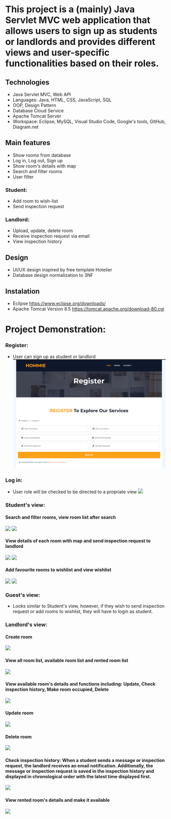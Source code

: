 # This project is a (mainly) Java Servlet MVC web application that allows users to sign up as students or landlords and provides different views and user-specific functionalities based on their roles. 

## Technologies
- Java Servlet MVC, Web API
- Languages: Java, HTML, CSS, JavaScript, SQL
- OOP, Design Pattern
- Database Cloud Service
- Apache Tomcat Server
- Workspace: Eclipse, MySQL, Visual Studio Code, Google's tools, GitHub, Diagram.net

## Main features
- Show rooms from database
- Log in, Log out, Sign up
- Show room's details with map
- Search and filter rooms
- User filter

### Student:
- Add room to wish-list
- Send inspection request

### Landlord:
- Upload, update, delete room
- Receive inspection request via email
- View inspection history

## Design
- UI/UX design inspired by free template Hotelier 
- Database design normalization to 3NF

## Instalation
- Eclipse https://www.eclipse.org/downloads/
- Apache Tomcat Version 8.5 https://tomcat.apache.org/download-80.cgi

# Project Demonstration: 

### Register: 
- User can sign up as student or landlord
![](https://github.com/JPhan1106/Hommie/blob/main/Register.jpg)
### Log in: 
- User role will be checked to be directed to a propriate view
![](./https://github.com/JPhan1106/Hommie/blob/main/login.jpg)

### Student's view:
#### Search and filter rooms, view room list after search
![](./https://github.com/JPhan1106/Hommie/blob/main/Search.jpg)
![](./https://github.com/JPhan1106/Hommie/blob/main/Room%20List.jpg)
#### View details of each room with map and send inspection request to landlord
![](./https://github.com/JPhan1106/Hommie/blob/main/room%20details.jpg)
![](./https://github.com/JPhan1106/Hommie/blob/main/Inspection%20sent%20success.jpg)
#### Add favourite rooms to wishlist and view wishlist
![](./https://github.com/JPhan1106/Hommie/blob/main/wishlist.jpg)
![](./https://github.com/JPhan1106/Hommie/blob/main/add%20to%20wishlist.jpg)

### Guest's view: 
- Looks similar to Student's view, however, if they wish to send inspection request or add rooms to wishlist, they will have to login as student. 

### Landlord's view: 
#### Create room
![](./https://github.com/JPhan1106/Hommie/blob/main/Create%20room.jpg)
#### View all room list, available room list and rented room list 
![](./https://github.com/JPhan1106/Hommie/blob/main/Landlord's%20listings%20.jpg)
#### View available room's details and functions including: Update, Check inspection history, Make room occupied, Delete
![](./https://github.com/JPhan1106/Hommie/blob/main/Available%20room's%20details.jpg)
#### Update room
![](./https://github.com/JPhan1106/Hommie/blob/main/Update%20room.jpg)
#### Delete room
![](./https://github.com/JPhan1106/Hommie/blob/main/Delete%20Room.jpg)
#### Check inspection history: When a student sends a message or inspection request, the landlord receives an email notification. Additionally, the message or inspection request is saved in the inspection history and displayed in chronological order with the latest time displayed first.
![](./https://github.com/JPhan1106/Hommie/blob/main/Inspection%20request%20history.jpg)
#### View rented room's details and make it available
![](./https://github.com/JPhan1106/Hommie/blob/main/Rented%20room's%20details.jpg)


